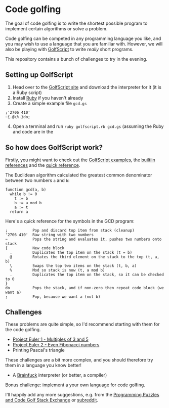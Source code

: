 # Code golfing

The goal of code golfing is to write the shortest possible program to implement
certain algorithms or solve a problem. 

Code golfing can be competed in any programming language you like, and you may
wish to use a language that you are familiar with. However, we will also be
playing with [GolfScript][] to write *really* short programs.

This repository contains a bunch of challenges to try in the evening.

## Setting up GolfScript

1. Head over to the [GolfScript site][golfscript] and download the interpreter 
   for it (it is a Ruby script)
2. Install [Ruby][] if you haven't already
3. Create a simple example file `gcd.gs`

```
;'2706 410'
~{.@\%.}do;
```

4. Open a terminal and run `ruby golfscript.rb gcd.gs` (assuming the Ruby and
   code are in the

## So how does GolfScript work?

Firstly, you might want to check out the [GolfScript examples][examples], the
[builtiin references][builtins] and the [quick reference][quickref]. 

The Euclidean algorithm calculated the greatest common denominator between two
numbers `a` and `b`:

```
function gcd(a, b)
  while b != 0
    t := b
    b := a mod b
    a := t
  return a
```

Here's a quick reference for the symbols in the GCD program:

```
;           Pop and discard top item from stack (cleanup)
'2706 410'  Raw string with two numbers
~           Pops the string and evaluates it, pushes two numbers onto stack
{           New code block
  .         Duplicates the top item on the stack (t = b)
  @         Rotates the third element on the stack to the top (t, a, b)
  \         Swaps the top two items on the stack (t, b, a)
  %         Mod so stack is now (t, a mod b)
  .         Duplicates the top item on the stack, so it can be checked to 0
}
do          Pops the stack, and if non-zero then repeat code block (we want a)
;           Pop, because we want a (not b)
```

## Challenges

These problems are quite simple, so I'd recommend starting with them for the
code golfing.

* [Project Euler 1 - Multiples of 3 and 5][euler1]
* [Project Euler 2 - Even Fibonacci numbers][euler2]
* Printing Pascal's triangle

These challenges are a bit more complex, and you should therefore try them in a
language you know better!

* A [Brainfuck][] interpreter (or better, a compiler)

Bonus challenge: implement a your own language for code golfing.

I'll happily add any more suggestions, e.g. from the [Programming Puzzles and
Code Golf Stack Exchange][ppcg] or [subreddit][reddit].

[golfscript]: http://www.golfscript.com/golfscript/
[ruby]: https://www.ruby-lang.org
[examples]: http://www.golfscript.com/golfscript/examples.html
[quickref]: http://www.golfscript.com/golfscript/quickref.html
[builtins]: http://www.golfscript.com/golfscript/builtin.html
[euler1]: https://projecteuler.net/problem=1
[euler2]: https://projecteuler.net/problem=2
[brainfuck]: https://en.wikipedia.org/wiki/Brainfuck
[ppcg]: http://codegolf.stackexchange.com
[reddit]: https://www.reddit.com/r/codegolf/
